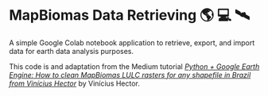 # MapBiomas Data Retrieving 🌎 💻 🛰️ 

A simple Google Colab notebook application to retrieve, export, and import data for earth data analysis purposes.

This code is and adaptation from the Medium tutorial [*Python + Google Earth Engine: How to clean MapBiomas LULC rasters for any shapefile in Brazil from Vinícius Hector*](https://towardsdatascience.com/python-google-earth-engine-how-to-clean-mapbiomas-lulc-rasters-for-any-shapefile-in-brazil-05d13dcf2307) by Vinícius Hector.
